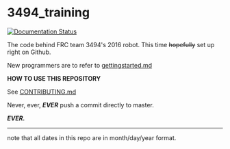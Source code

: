 # 3494_training
[![Documentation Status](https://readthedocs.org/projects/quadrangles-2016-source-code/badge/?version=latest)](http://quadrangles-2016-source-code.readthedocs.io/en/latest/?badge=latest)

The code behind FRC team 3494's 2016 robot. This time ~~hopefully~~ set up right on Github.

New programmers are to refer to [gettingstarted.md](gettingstarted.md)

**HOW TO USE THIS REPOSITORY**

See [CONTRIBUTING.md](CONTRIBUTING.md)

Never, ever, ***EVER*** push a commit directly to master.

***EVER.***

---
note that all dates in this repo are in month/day/year format.
